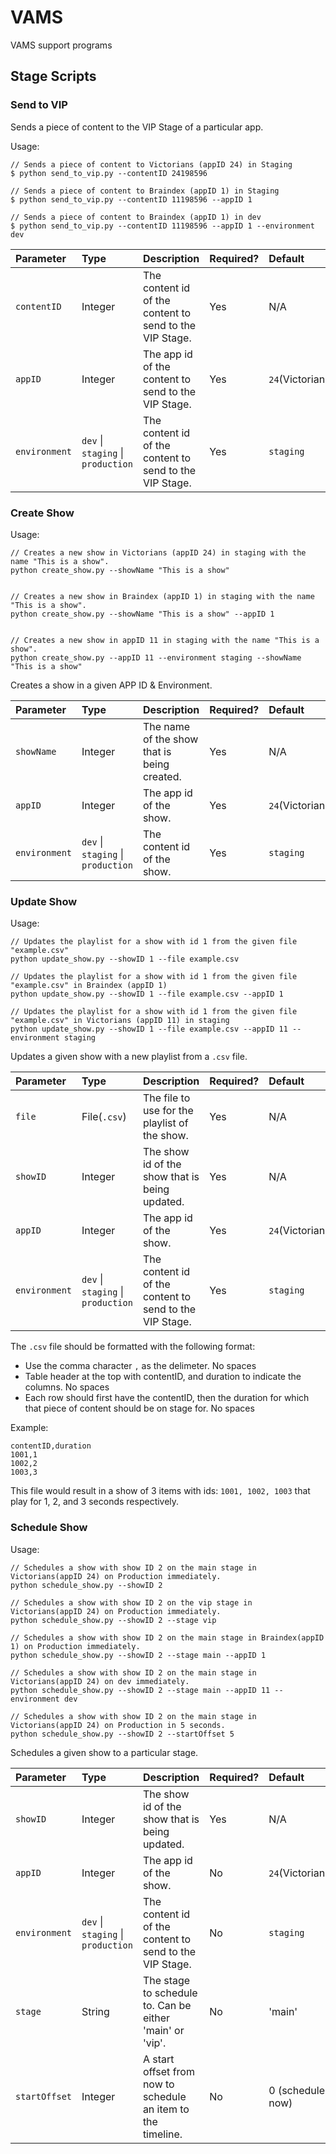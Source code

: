 # VAMS
VAMS support programs

## Stage Scripts

### Send to VIP

Sends a piece of content to the VIP Stage of a particular app.

Usage:
```
// Sends a piece of content to Victorians (appID 24) in Staging
$ python send_to_vip.py --contentID 24198596 

// Sends a piece of content to Braindex (appID 1) in Staging
$ python send_to_vip.py --contentID 11198596 --appID 1 

// Sends a piece of content to Braindex (appID 1) in dev
$ python send_to_vip.py --contentID 11198596 --appID 1 --environment dev 
```

| Parameter | Type | Description | Required? | Default |
| :-------- | :--- | :---------- | :-------- | :------ |
| `contentID` | Integer | The content id of the content to send to the VIP Stage. | Yes | N/A |
| `appID` | Integer | The app id of the content to send to the VIP Stage. | Yes | `24`(Victorians) |
| `environment` | `dev` \| `staging` \| `production` | The content id of the content to send to the VIP Stage. | Yes | `staging` |

### Create Show

Usage:
```
// Creates a new show in Victorians (appID 24) in staging with the name "This is a show".
python create_show.py --showName "This is a show"


// Creates a new show in Braindex (appID 1) in staging with the name "This is a show".
python create_show.py --showName "This is a show" --appID 1


// Creates a new show in appID 11 in staging with the name "This is a show".
python create_show.py --appID 11 --environment staging --showName "This is a show"
```

Creates a show in a given APP ID & Environment.

| Parameter | Type | Description | Required? | Default |
| :-------- | :--- | :---------- | :-------- | :------ |
| `showName` | Integer | The name of the show that is being created. | Yes | N/A |
| `appID` | Integer | The app id of the show. | Yes | `24`(Victorians) |
| `environment` | `dev` \| `staging` \| `production` | The content id of the show. | Yes | `staging` |

### Update Show

Usage:
```
// Updates the playlist for a show with id 1 from the given file "example.csv"
python update_show.py --showID 1 --file example.csv

// Updates the playlist for a show with id 1 from the given file "example.csv" in Braindex (appID 1)
python update_show.py --showID 1 --file example.csv --appID 1

// Updates the playlist for a show with id 1 from the given file "example.csv" in Victorians (appID 11) in staging
python update_show.py --showID 1 --file example.csv --appID 11 --environment staging
```

Updates a given show with a new playlist from a `.csv` file.

| Parameter | Type | Description | Required? | Default |
| :-------- | :--- | :---------- | :-------- | :------ |
| `file` | File(`.csv`) | The file to use for the playlist of the show. | Yes | N/A |
| `showID` | Integer | The show id of the show that is being updated. | Yes | N/A |
| `appID` | Integer | The app id of the show. | Yes | `24`(Victorians) |
| `environment` | `dev` \| `staging` \| `production` | The content id of the content to send to the VIP Stage. | Yes | `staging` |

The `.csv` file should be formatted with the following format:
* Use the comma character `,` as the delimeter. No spaces
* Table header at the top with contentID, and duration to indicate the columns. No spaces
* Each row should first have the contentID, then the duration for which that piece of content should be on stage for. No spaces

Example:
```
contentID,duration
1001,1
1002,2
1003,3
```
This file would result in a show of 3 items with ids: `1001, 1002, 1003` that play for 1, 2, and 3 seconds respectively.


### Schedule Show

Usage:
```
// Schedules a show with show ID 2 on the main stage in Victorians(appID 24) on Production immediately.
python schedule_show.py --showID 2

// Schedules a show with show ID 2 on the vip stage in Victorians(appID 24) on Production immediately.
python schedule_show.py --showID 2 --stage vip

// Schedules a show with show ID 2 on the main stage in Braindex(appID 1) on Production immediately.
python schedule_show.py --showID 2 --stage main --appID 1

// Schedules a show with show ID 2 on the main stage in Victorians(appID 24) on dev immediately.
python schedule_show.py --showID 2 --stage main --appID 11 --environment dev

// Schedules a show with show ID 2 on the main stage in Victorians(appID 24) on Production in 5 seconds.
python schedule_show.py --showID 2 --startOffset 5
```

Schedules a given show to a particular stage.

| Parameter | Type | Description | Required? | Default |
| :-------- | :--- | :---------- | :-------- | :------ |
| `showID` | Integer | The show id of the show that is being updated. | Yes | N/A |
| `appID` | Integer | The app id of the show. | No | `24`(Victorians) |
| `environment` | `dev` \| `staging` \| `production` | The content id of the content to send to the VIP Stage. | No | `staging` |
| `stage` | String | The stage to schedule to. Can be either 'main' or 'vip'. | No | 'main' |
| `startOffset` | Integer | A start offset from now to schedule an item to the timeline. | No | 0 (schedule now) |

